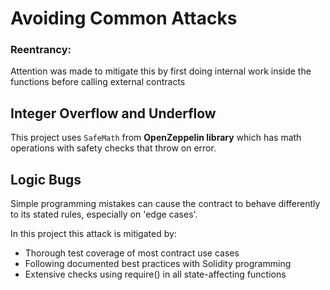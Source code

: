 # Avoiding Common Attacks

### Reentrancy:

Attention was made to mitigate this by first doing internal work inside the functions before calling external contracts

## Integer Overflow and Underflow

This project uses `SafeMath` from **OpenZeppelin library** which has math operations with safety checks that throw on error.

## Logic Bugs

Simple programming mistakes can cause the contract to behave differently to its stated rules, especially on 'edge cases'.

In this project this attack is mitigated by:

- Thorough test coverage of most contract use cases
- Following documented best practices with Solidity programming
- Extensive checks using require() in all state-affecting functions